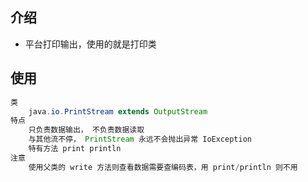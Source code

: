 ## 介绍

* 平台打印输出，使用的就是打印类

## 使用

```java
类
	java.io.PrintStream extends OutputStream
特点
    只负责数据输出， 不负责数据读取
    与其他流不停， PrintStream 永远不会抛出异常 IoException
    特有方法 print println
注意
    使用父类的 write 方法则查看数据需要查编码表，用 print/println 则不用
    
    
    
```

